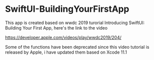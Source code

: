 # SwiftUI-BuildingYourFirstApp
This app is created based on wwdc 2019 turorial Introducing SwiftUI: Building Your First App, here's the link to the video

https://developer.apple.com/videos/play/wwdc2019/204/

Some of the functions have been deprecated since this video tutorial is released by Apple, i have updated them based on Xcode 11.1
